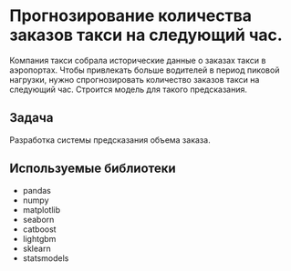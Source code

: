 # Прогнозирование количества заказов такси на следующий час.
Компания такси собрала исторические данные о заказах такси в аэропортах. Чтобы привлекать больше водителей в период пиковой нагрузки, нужно спрогнозировать количество заказов такси на следующий час. Строится модель для такого предсказания.

## Задача
Разработка системы предсказания объема заказа.

## Используемые библиотеки
- pandas
- numpy
- matplotlib
- seaborn
- catboost
- lightgbm
- sklearn
- statsmodels


